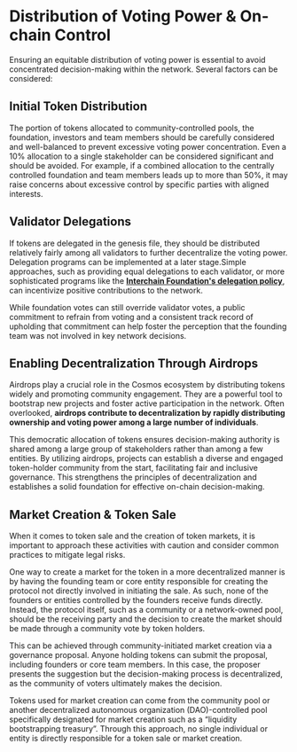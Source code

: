 # Distribution of Voting Power & On-chain Control

Ensuring an equitable distribution of voting power is essential to avoid concentrated decision-making within the network. Several factors can be considered:

## Initial Token Distribution

The portion of tokens allocated to community-controlled pools, the foundation, investors and team members should be carefully considered and well-balanced to prevent excessive voting power concentration. Even a 10% allocation to a single stakeholder can be considered significant and should be avoided. For example, if a combined allocation to the centrally controlled foundation and team members leads up to more than 50%, it may raise concerns about excessive control by specific parties with aligned interests.

## Validator Delegations

If tokens are delegated in the genesis file, they should be distributed relatively fairly among all validators to further decentralize the voting power. Delegation programs can be implemented at a later stage.Simple approaches, such as providing equal delegations to each validator, or more sophisticated programs like the [**Interchain Foundation's delegation policy**](https://medium.com/the-interchain-foundation/icf-delegations-policy-a2c3f91e6e), can incentivize positive contributions to the network.

While foundation votes can still override validator votes, a public commitment to refrain from voting and a consistent track record of upholding that commitment can help foster the perception that the founding team was not involved in key network decisions.

## **Enabling Decentralization Through Airdrops**

Airdrops play a crucial role in the Cosmos ecosystem by distributing tokens widely and promoting community engagement. They are a powerful tool to bootstrap new projects and foster active participation in the network. Often overlooked, **airdrops contribute to decentralization by rapidly distributing ownership and voting power among a large number of individuals**.

This democratic allocation of tokens ensures decision-making authority is shared among a large group of stakeholders rather than among a few entities. By utilizing airdrops, projects can establish a diverse and engaged token-holder community from the start, facilitating fair and inclusive governance. This strengthens the principles of decentralization and establishes a solid foundation for effective on-chain decision-making.

## Market Creation & Token Sale

When it comes to token sale and the creation of token markets, it is important to approach these activities with caution and consider common practices to mitigate legal risks.

One way to create a market for the token in a more decentralized manner is by having the founding team or core entity responsible for creating the protocol not directly involved in initiating the sale. As such, none of the founders or entities controlled by the founders receive funds directly. Instead, the protocol itself, such as a community or a network-owned pool, should be the receiving party and the decision to create the market should be made through a community vote by token holders.

This can be achieved through community-initiated market creation via a governance proposal. Anyone holding tokens can submit the proposal, including founders or core team members. In this case, the proposer presents the suggestion but the decision-making process is decentralized, as the community of voters ultimately makes the decision.

Tokens used for market creation can come from the community pool or another decentralized autonomous organization (DAO)-controlled pool specifically designated for market creation such as a “liquidity bootstrapping treasury”. Through this approach, no single individual or entity is directly responsible for a token sale or market creation.
